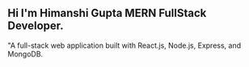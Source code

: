 ## Hi I'm Himanshi Gupta MERN FullStack Developer.

"A full-stack web application built with React.js, Node.js, Express, and MongoDB. 
<!--
**himanshigupta20/himanshigupta20** is a ✨ _special_ ✨ repository because its `README.md` (this file) appears on your GitHub profile.

Here are some ideas to get you started:
"A full-stack web application built with React.js, Node.js, Express, and MongoDB. Features include user authentication, CRUD operations, and responsive design using HTML, CSS, and JavaScript."


- 🔭 I’m currently working on ...
- 🌱 I’m currently learning ...
- 👯 I’m looking to collaborate on ...
- 🤔 I’m looking for help with ...
- 💬 Ask me about ...
- 📫 How to reach me: ...
- 😄 Pronouns: ...
- ⚡ Fun fact: ...
-->
